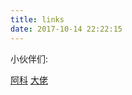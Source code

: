 ```yaml
---
title: links
date: 2017-10-14 22:22:15
---
```


小伙伴们:

[阿科](https://fairfarren.github.io/)
[大佬](https://blog.iihaiku.com/)
